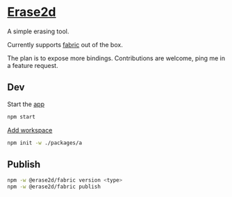 # [Erase2d](https://shaman123.github.io/erase2d/)

A simple erasing tool.

Currently supports [fabric](./packages/fabric/README.md) out of the box.

The plan is to expose more bindings.
Contributions are welcome, ping me in a feature request.

## Dev

Start the [app](./packages/app/README.md)

```bash
npm start
```

[Add workspace](https://docs.npmjs.com/cli/v10/using-npm/workspaces)

```bash
npm init -w ./packages/a
```

## Publish

```bash
npm -w @erase2d/fabric version <type>
npm -w @erase2d/fabric publish
```
